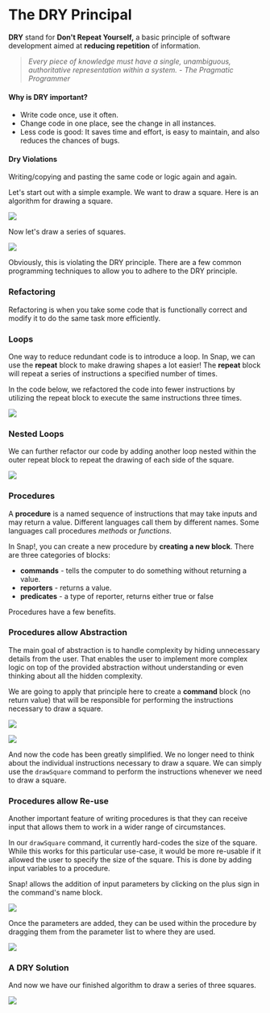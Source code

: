 # The DRY Principal

 **DRY** stand for **Don't Repeat Yourself,** a basic principle of software development aimed at **reducing repetition** of information.

> _Every piece of knowledge must have a single, unambiguous, authoritative representation within a system. - The Pragmatic Programmer_

#### Why is DRY important?

* Write code once, use it often.
* Change code in one place, see the change in all instances.
* Less code is good: It saves time and effort, is easy to maintain, and also reduces the chances of bugs.

#### Dry Violations

Writing/copying and pasting the same code or logic again and again.

Let's start out with a simple example. We want to draw a square. Here is an algorithm for drawing a square.

![](../.gitbook/assets/image%20%28114%29.png)

Now let's draw a series of squares.

![](../.gitbook/assets/image%20%2846%29.png)

Obviously, this is violating the DRY principle. There are a few common programming techniques to allow you to adhere to the DRY principle.

### Refactoring

Refactoring is when you take some code that is functionally correct and modify it to do the same task more efficiently.

### Loops

One way to reduce redundant code is to introduce a loop. In Snap, we can use the **repeat** block to make drawing shapes a lot easier! The **repeat** block will repeat a series of instructions a specified number of times. 

In the code below, we refactored the code into fewer instructions by utilizing the repeat block to execute the same instructions three times.

![](../.gitbook/assets/image%20%2840%29.png)

### Nested Loops

We can further refactor our code by adding another loop nested within the outer repeat block to repeat the drawing of each side of the square.

![](../.gitbook/assets/image%20%2853%29.png)

### Procedures

A **procedure** is a named sequence of instructions that may take inputs and may return a value. Different languages call them by different names. Some languages call procedures _methods_ or _functions_. 

In Snap!,  you can create a new procedure by **creating a new block**. There are three categories of blocks:

* **commands** -  tells the computer to do something without returning a value.
* **reporters** - returns a value.
* **predicates** - a type of reporter, returns either true or false

Procedures have a few benefits.

### Procedures allow Abstraction

The main goal of abstraction is to handle complexity by hiding unnecessary details from the user. That enables the user to implement more complex logic on top of the provided abstraction without understanding or even thinking about all the hidden complexity.

We are going to apply that principle here to create a **command** block \(no return value\) that will be responsible for performing the instructions necessary to draw a square.

![](../.gitbook/assets/image%20%2861%29.png)

![](../.gitbook/assets/image%20%2848%29.png)

And now the code has been greatly simplified. We no longer need to think about the individual instructions necessary to draw a square. We can simply use the `drawSquare` command to perform the instructions whenever we need to draw a square.

### Procedures allow Re-use

Another important feature of writing procedures is that they can receive input that allows them to work in a wider range of circumstances.

In our `drawSquare` command, it currently hard-codes the size of the square. While this works for this particular use-case, it would be more re-usable if it allowed the user to specify the size of the square. This is done by adding input variables to a procedure.

Snap! allows the addition of input parameters by clicking on the plus sign in the command's name block.

![](../.gitbook/assets/image%20%2833%29.png)

Once the parameters are added, they can be used within the procedure by dragging them from the parameter list to where they are used.

![](../.gitbook/assets/image%20%2831%29.png)

### A DRY Solution

And now we have our finished algorithm to draw a series of three squares.

![](../.gitbook/assets/image%20%2865%29.png)

